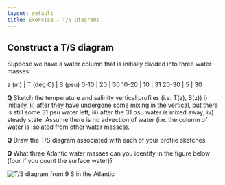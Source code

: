 ```yaml
---
layout: default
title: Exercise - T/S Diagrams
---
```


## Construct a T/S diagram

Suppose we have a water column that is initially divided into three water
masses:

z (m)  | T (deg C)  | S (psu)
0-10    |   20        | 30
10-20 |     10        | 31
20-30 |     5         | 30

**Q** Sketch the temperature and salinity vertical profiles (i.e. T(z),
S(z)) i) initially, ii) after
they have undergone some mixing in the vertical, but there is still
some 31 psu water left; iii) after the 31 psu water is mixed away; iv)
steady state.  Assume there is no advection of water (i.e. the column
of water is isolated from other water masses).

**Q** Draw the T/S diagram associated with each of your profile sketches.

**Q** What three Atlantic water masses can you identify in the figure
below (four if you count the surface water)?

 ![T/S diagram from 9 S in the Atlantic](../../figs/TSMeteor.jpg)
